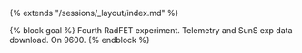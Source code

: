 {% extends "/sessions/_layout/index.md" %}

{% block goal %}
Fourth RadFET experiment. Telemetry and SunS exp data download. On 9600.
{% endblock %}

